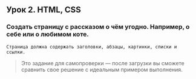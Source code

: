## Урок 2. HTML, CSS

### Создать страницу с рассказом о чём угодно. Например, о себе или о любимом коте.
```
Страница должна содержать заголовки, абзацы, картинки, списки и ссылки.
```
>Это задание для самопроверки — после загрузки вы сможете сравнить свое решение с идеальным примером выполнения.